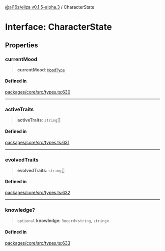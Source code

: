 [@ai16z/eliza v0.1.5-alpha.3](../index.md) / CharacterState

# Interface: CharacterState

## Properties

### currentMood

> **currentMood**: [`MoodType`](../enumerations/MoodType.md)

#### Defined in

[packages/core/src/types.ts:630](https://github.com/f58637547/agentf/blob/main/packages/core/src/types.ts#L630)

***

### activeTraits

> **activeTraits**: `string`[]

#### Defined in

[packages/core/src/types.ts:631](https://github.com/f58637547/agentf/blob/main/packages/core/src/types.ts#L631)

***

### evolvedTraits

> **evolvedTraits**: `string`[]

#### Defined in

[packages/core/src/types.ts:632](https://github.com/f58637547/agentf/blob/main/packages/core/src/types.ts#L632)

***

### knowledge?

> `optional` **knowledge**: `Record`\<`string`, `string`\>

#### Defined in

[packages/core/src/types.ts:633](https://github.com/f58637547/agentf/blob/main/packages/core/src/types.ts#L633)
